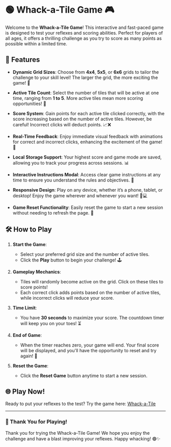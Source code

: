 # 🟢 Whack-a-Tile Game 🎮

Welcome to the **Whack-a-Tile Game**! This interactive and fast-paced game is designed to test your reflexes and scoring abilities. Perfect for players of all ages, it offers a thrilling challenge as you try to score as many points as possible within a limited time.

## 🎉 Features

- **Dynamic Grid Sizes**: Choose from **4x4**, **5x5**, or **6x6** grids to tailor the challenge to your skill level! The larger the grid, the more exciting the game! 🧩

- **Active Tile Count**: Select the number of tiles that will be active at one time, ranging from **1 to 5**. More active tiles mean more scoring opportunities! 🎯

- **Score System**: Gain points for each active tile clicked correctly, with the score increasing based on the number of active tiles. However, be careful! Incorrect clicks will deduct points. 📈❌

- **Real-Time Feedback**: Enjoy immediate visual feedback with animations for correct and incorrect clicks, enhancing the excitement of the game! 🎊

- **Local Storage Support**: Your highest score and game mode are saved, allowing you to track your progress across sessions. 📊

- **Interactive Instructions Modal**: Access clear game instructions at any time to ensure you understand the rules and objectives. 📜

- **Responsive Design**: Play on any device, whether it’s a phone, tablet, or desktop! Enjoy the game wherever and whenever you want! 📱💻

- **Game Reset Functionality**: Easily reset the game to start a new session without needing to refresh the page. 🔄

## 🛠️ How to Play

1. **Start the Game**:
   - Select your preferred grid size and the number of active tiles.
   - Click the **Play** button to begin your challenge! 🕹️

2. **Gameplay Mechanics**:
   - Tiles will randomly become active on the grid. Click on these tiles to score points!
   - Each correct click adds points based on the number of active tiles, while incorrect clicks will reduce your score. 

3. **Time Limit**:
   - You have **30 seconds** to maximize your score. The countdown timer will keep you on your toes! ⏳

4. **End of Game**:
   - When the timer reaches zero, your game will end. Your final score will be displayed, and you'll have the opportunity to reset and try again! 🎉

5. **Reset the Game**:
   - Click the **Reset Game** button anytime to start a new session.

## 🌐 Play Now!

Ready to put your reflexes to the test? Try the game here: [Whack-a-Tile](https://tempestaethel.github.io/Whack-A-Tile/)

---

### 🎉 Thank You for Playing!

Thank you for trying the Whack-a-Tile Game! We hope you enjoy the challenge and have a blast improving your reflexes. Happy whacking! 🟢✨
